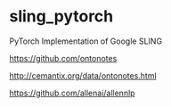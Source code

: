 # sling_pytorch
PyTorch Implementation of Google SLING 

https://github.com/ontonotes

http://cemantix.org/data/ontonotes.html

https://github.com/allenai/allennlp

